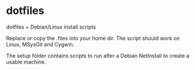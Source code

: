 dotfiles
========

dotfiles + Debian/Linux install scripts

Replace or copy the .files into your home dir.
The script should work on Linux, MSysGit and Cygwin.

The setup folder contains scripts to run after a Debian NetInstall
to create a usable machine.


